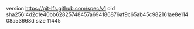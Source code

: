 version https://git-lfs.github.com/spec/v1
oid sha256:4d2c1e40bb62825748457a694186876af9c65ab45c982161ae8e11408a53668d
size 11445
